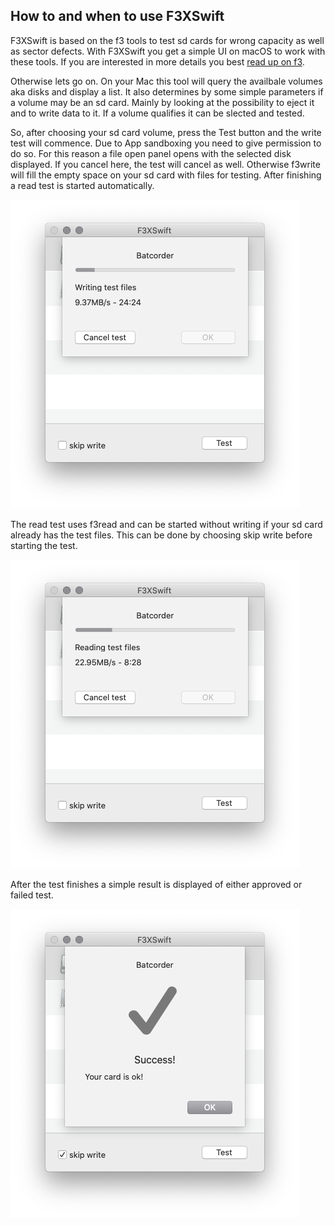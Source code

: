 ## How to and when to use F3XSwift

F3XSwift is based on the f3 tools to test sd cards for wrong capacity as well as sector defects. With F3XSwift you get a simple UI on macOS to work with these tools. If you are interested in more details you best [read up on f3](https://fight-flash-fraud.readthedocs.io/en/latest/index.html).

Otherwise lets go on. On your Mac this tool will query the availbale volumes aka disks and display a list. It also determines by some simple parameters if a volume may be an sd card. Mainly by looking at the possibility to eject it and to write data to it. If a volume qualifies it can be slected and tested.

So, after choosing your sd card volume, press the Test button and the write test will commence. Due to App sandboxing you need to give permission to do so. For this reason a file open panel opens with the selected disk displayed. If you cancel here, the test will cancel as well. Otherwise f3write will fill the empty space on your sd card with files for testing. After finishing a read test is started automatically. 

![screenshot writing test files](/docs/writing-screen.png)

The read test uses f3read and can be started without writing if your sd card already has the test files. This can be done by choosing skip write before starting the test.

![screenshot reading test files](/docs/reading-screen.png)

After the test finishes a simple result is displayed of either approved or failed test.

![screenshot test result](/docs/result.png)
